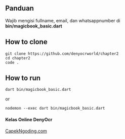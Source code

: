 ## Panduan
Wajib mengisi fullname, email, dan whatsappnumber di <b>bin/magicbook_basic.dart</b>

## How to clone
```
git clone https://github.com/denyocrworld/chapter2
cd chapter2
code .
```
## How to run
```
dart bin/magicbook_basic.dart
```

or
```
nodemon --exec dart bin/magicbook_basic.dart
```

#### Kelas Online DenyOcr
<a href="https://capekngoding.com">CapekNgoding.com</a>